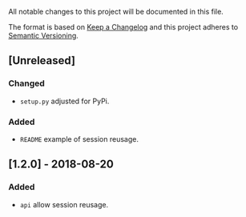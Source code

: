 All notable changes to this project will be documented in this file.

The format is based on [Keep a Changelog](http://keepachangelog.com/en/1.0.0/)
and this project adheres to [Semantic Versioning](http://semver.org/spec/v2.0.0.html).

## [Unreleased]
### Changed
- `setup.py` adjusted for PyPi.

### Added
- `README` example of session reusage.

## [1.2.0] - 2018-08-20
### Added
- `api` allow session reusage.
